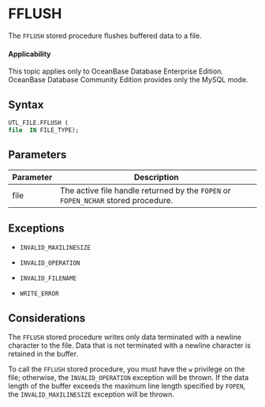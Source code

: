 FFLUSH
===========================

The `FFLUSH` stored procedure flushes buffered data to a file.

  <main id="notice" >
    <h4>Applicability</h4>
    <p>This topic applies only to OceanBase Database Enterprise Edition. OceanBase Database Community Edition provides only the MySQL mode. </p>
  </main>

Syntax
-----------------------

```sql
UTL_FILE.FFLUSH (
file  IN FILE_TYPE);
```



Parameters
-------------------------



| Parameter | Description |
|------|----------------------------------------|
| file | The active file handle returned by the `FOPEN` or `FOPEN_NCHAR` stored procedure.  |



Exceptions
-------------------------

* `INVALID_MAXILINESIZE`



* `INVALID_OPERATION`



* `INVALID_FILENAME`



* `WRITE_ERROR`






Considerations
-------------------------

The `FFLUSH` stored procedure writes only data terminated with a newline character to the file. Data that is not terminated with a newline character is retained in the buffer.

To call the `FFLUSH` stored procedure, you must have the `w` privilege on the file; otherwise, the `INVALID_OPERATION` exception will be thrown. If the data length of the buffer exceeds the maximum line length specified by `FOPEN`, the `INVALID_MAXILINESIZE` exception will be thrown.
